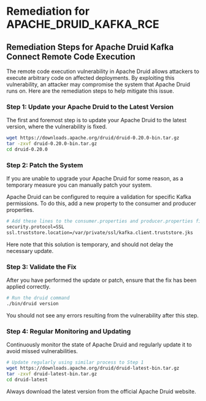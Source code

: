 # Remediation for APACHE_DRUID_KAFKA_RCE

## Remediation Steps for Apache Druid Kafka Connect Remote Code Execution

The remote code execution vulnerability in Apache Druid allows attackers to execute arbitrary code on affected deployments. By exploiting this vulnerability, an attacker may compromise the system that Apache Druid runs on. Here are the remediation steps to help mitigate this issue.

### Step 1: Update your Apache Druid to the Latest Version

The first and foremost step is to update your Apache Druid to the latest version, where the vulnerability is fixed. 

```bash
wget https://downloads.apache.org/druid/druid-0.20.0-bin.tar.gz
tar -zxvf druid-0.20.0-bin.tar.gz 
cd druid-0.20.0
```

### Step 2: Patch the System

If you are unable to upgrade your Apache Druid for some reason, as a temporary measure you can manually patch your system.

Apache Druid can be configured to require a validation for specific Kafka permissions. To do this, add a new property to the consumer and producer properties.

```bash
# Add these lines to the consumer.properties and producer.properties files
security.protocol=SSL
ssl.truststore.location=/var/private/ssl/kafka.client.truststore.jks
```

Here note that this solution is temporary, and should not delay the necessary update.

### Step 3: Validate the Fix

After you have performed the update or patch, ensure that the fix has been applied correctly.

```bash
# Run the druid command
./bin/druid version
```

You should not see any errors resulting from the vulnerability after this step.

### Step 4: Regular Monitoring and Updating

Continuously monitor the state of Apache Druid and regularly update it to avoid missed vulnerabilities.

```bash
# Update regularly using similar process to Step 1
wget https://downloads.apache.org/druid/druid-latest-bin.tar.gz
tar -zxvf druid-latest-bin.tar.gz 
cd druid-latest
```

Always download the latest version from the official Apache Druid website.